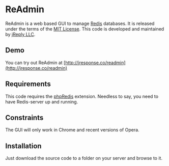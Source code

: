 # ReAdmin

ReAdmin is a web based GUI to manage [Redis](http://redis.io) databases. It is released under the terms of the [MIT License](http://choosealicense.com/licenses/mit/). This code is developed and maintained by [jReply LLC](https://jresponse.net).
## Demo
You can try out ReAdmin at [http://jresponse.co/readmin](http://jresponse.co/readmin)
## Requirements
This code requires the [phpRedis](https://github.com/phpredis/phpredis) extension. Needless to say, you need to have Redis-server up and running. 
## Constraints
The GUI will only work in Chrome and recent versions of Opera.
## Installation
Just download the source code to a folder on your server and browse to it.
